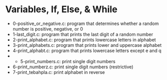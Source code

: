 # Variables, If, Else, & While
* 0-positive_or_negative.c: program that determines whether a random number is positive, negative, or 0
* 1-last_digit.c: program that prints the last digit of a random number
*  2-print_alphabet.c: program that prints lowercase letters in alphabet
* 3-print_alphabets.c: program that prints lower and uppercase alphabet
* 4-print_alphabt.c: program that prints lowercase letters except e and q
* * 5-print_numbers.c: print single digit numbers
*  6-print_numberz.c: print single digit numbers (restrictive)
* 7-print_tebahpla.c:  print alphabet in reverse
